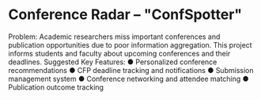 # Conference Radar – "ConfSpotter"
Problem: Academic researchers miss important conferences and publication opportunities due
to poor information aggregation. This project informs students and faculty about upcoming
conferences and their deadlines.
Suggested Key Features:
● Personalized conference recommendations
● CFP deadline tracking and notifications
● Submission management system
● Conference networking and attendee matching
● Publication outcome tracking
